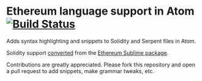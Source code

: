 # Ethereum language support in Atom [![Build Status](https://travis-ci.org/caktux/language-ethereum.svg?branch=master)](https://travis-ci.org/caktux/language-ethereum)

Adds syntax highlighting and snippets to Solidity and Serpent files in Atom.

Solidity support [converted](https://discuss.atom.io/t/convert-sublime-grammar-to-atom-grammar/14843)
from the [Ethereum Sublime package](https://packagecontrol.io/packages/Ethereum).

Contributions are greatly appreciated. Please fork this repository and open a
pull request to add snippets, make grammar tweaks, etc.
